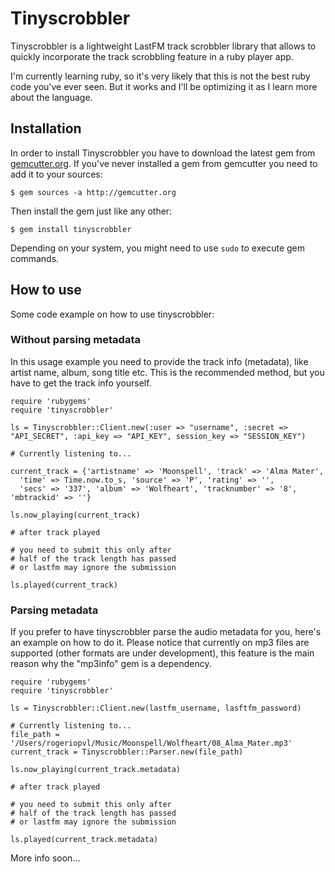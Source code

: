 # Tinyscrobbler

Tinyscrobbler is a lightweight LastFM track scrobbler library that allows to quickly incorporate the track scrobbling feature in a ruby player app.

I'm currently learning ruby, so it's very likely that this is not the best ruby code you've ever seen. But it works and I'll be optimizing it as I learn more about the language.

## Installation

In order to install Tinyscrobbler you have to download the latest gem from [gemcutter.org](http://gemcutter.org). If you've never installed a gem from gemcutter you need to add it to your sources:

	$ gem sources -a http://gemcutter.org

Then install the gem just like any other:

	$ gem install tinyscrobbler

Depending on your system, you might need to use `sudo` to execute gem commands.

## How to use

Some code example on how to use tinyscrobbler:

### Without parsing metadata

In this usage example you need to provide the track info (metadata), like artist name, album, song title etc. This is the recommended method, but you have to get the track info yourself.


	require 'rubygems'
	require 'tinyscrobbler'

	ls = Tinyscrobbler::Client.new(:user => "username", :secret => "API_SECRET", :api_key => "API_KEY", session_key => "SESSION_KEY")

	# Currently listening to...

	current_track = {'artistname' => 'Moonspell', 'track' => 'Alma Mater',
	  'time' => Time.now.to_s, 'source' => 'P', 'rating' => '',
	  'secs' => '337', 'album' => 'Wolfheart', 'tracknumber' => '8', 'mbtrackid' => ''}

	ls.now_playing(current_track)

	# after track played
	
	# you need to submit this only after
	# half of the track length has passed
	# or lastfm may ignore the submission
	
	ls.played(current_track)

### Parsing metadata

If you prefer to have tinyscrobbler parse the audio metadata for you, here's an example on how to do it.
Please notice that currently on mp3 files are supported (other formats are under development), this feature is the main reason why the "mp3info" gem is a dependency.

	require 'rubygems'
	require 'tinyscrobbler'
	
	ls = Tinyscrobbler::Client.new(lastfm_username, lasftfm_password)

	# Currently listening to...
	file_path = '/Users/rogeriopvl/Music/Moonspell/Wolfheart/08_Alma_Mater.mp3'
	current_track = Tinyscrobbler::Parser.new(file_path)
	
	ls.now_playing(current_track.metadata)
	
	# after track played
	
	# you need to submit this only after
	# half of the track length has passed
	# or lastfm may ignore the submission
	
	ls.played(current_track.metadata)
	

More info soon...
